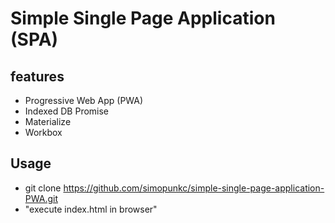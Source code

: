 # Simple Single Page Application (SPA)
## features
* Progressive Web App (PWA)
* Indexed DB Promise
* Materialize
* Workbox

## Usage
* git clone https://github.com/simopunkc/simple-single-page-application-PWA.git
* "execute index.html in browser"